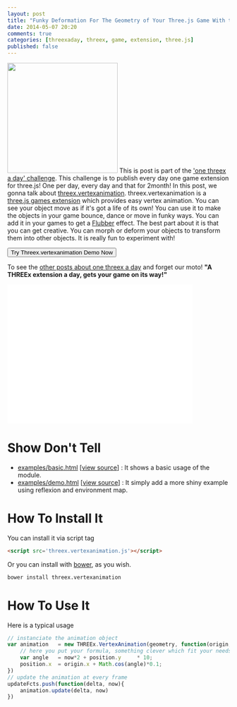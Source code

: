 ```yaml
---
layout: post
title: "Funky Deformation For The Geometry of Your Three.js Game With threex.vertexanimation"
date: 2014-05-07 20:20
comments: true
categories: [threexaday, threex, game, extension, three.js]
published: false
---
```


<a href='http://jeromeetienne.github.io/threex.vertexanimation/examples/demo.html' target='_blank'><img class="right" src="https://raw.githubusercontent.com/jeromeetienne/threex.vertexanimation/master/examples/images/screenshot-threex-vertexanimation-512x512.jpg" width="250" height="250"></a>
This is post is part of the ['one threex a day' challenge](/blog/categories/threexaday/). 
This challenge is to publish every day one game extension for three.js!
One per day, every day and that for 2month!
In this post, we gonna talk about 
[threex.vertexanimation](http://www.threejsgames.com/extensions/#threex.vertexanimation).
threex.vertexanimation is a [three.js games extension](http://www.threejsgames.com/extensions/) which provides easy vertex animation. You can see your object move as if it's got a life of its own! You can use it to make the objects in your game bounce, dance or move in funky ways. You can add it in your games to get a [Flubber](http://en.wikipedia.org/wiki/Flubber_\(film\)) effect. The best part about it is that you can get creative. You can morph or deform your objects to transform them into other objects. It is really fun to experiment with! 

<a href='http://jeromeetienne.github.io/threex.vertexanimation/examples/demo.html' target='_blank'><input type="button" value='Try Threex.vertexanimation Demo Now' /></a>

To see the [other posts about one threex a day](/blog/categories/threexaday/) and forget our moto!
**"A THREEx extension a day, gets your game on its way!"**


<!-- more -->

<iframe width="420" height="315" src="//www.youtube.com/embed/FjsMzOI3eRw" frameborder="0" allowfullscreen></iframe>

Show Don't Tell
===============
* [examples/basic.html](http://jeromeetienne.github.io/threex.vertexanimation/examples/basic.html)
\[[view source](https://github.com/jeromeetienne/threex.vertexanimation/blob/master/examples/basic.html)\] :
It shows a basic usage of the module.
* [examples/demo.html](http://jeromeetienne.github.io/threex.vertexanimation/examples/demo.html)
\[[view source](https://github.com/jeromeetienne/threex.vertexanimation/blob/master/examples/demo.html)\] :
It simply add a more shiny example using reflexion and environment map.


How To Install It
=================

You can install it via script tag

```html
<script src='threex.vertexanimation.js'></script>
```

Or you can install with [bower](http://bower.io/), as you wish.

```bash
bower install threex.vertexanimation
```

How To Use It
=============

Here is a typical usage

```javascript
// instanciate the animation object
var animation   = new THREEx.VertexAnimation(geometry, function(origin, position, delta, now){
    // here you put your formula, something clever which fit your needs
    var angle   = now*2 + position.y     * 10;
    position.x  = origin.x + Math.cos(angle)*0.1;   
})
// update the animation at every frame
updateFcts.push(function(delta, now){
    animation.update(delta, now)
})
```